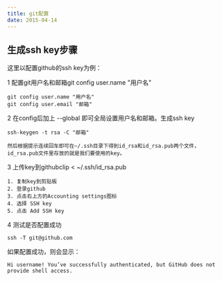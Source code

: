 ```yaml
---
title: git配置
date: 2015-04-14
---
```



##  生成ssh key步骤

这里以配置github的ssh key为例：

1 配置git用户名和邮箱git config user.name "用户名"

	git config user.name "用户名"
	git config user.email "邮箱"

2 在config后加上 --global 即可全局设置用户名和邮箱。生成ssh key 

	ssh-keygen -t rsa -C "邮箱"

	然后根据提示连续回车即可在~/.ssh目录下得到id_rsa和id_rsa.pub两个文件，id_rsa.pub文件里存放的就是我们要使用的key。

3 上传key到githubclip < ~/.ssh/id_rsa.pub

	1. 复制key到剪贴板
	2. 登录github
	3. 点击右上方的Accounting settings图标
	4. 选择 SSH key
	5. 点击 Add SSH key

4 测试是否配置成功

	ssh -T git@github.com 

如果配置成功，则会显示：

	Hi username! You’ve successfully authenticated, but GitHub does not provide shell access.
